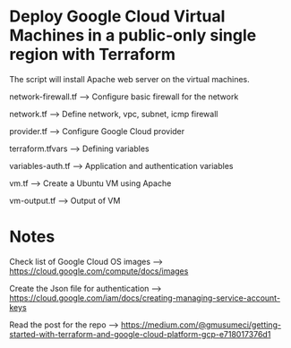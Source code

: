 # Deploy Google Cloud Virtual Machines in a public-only single region with Terraform

The script will install Apache web server on the virtual machines.

network-firewall.tf --> Configure basic firewall for the network

network.tf --> Define network, vpc, subnet, icmp firewall

provider.tf --> Configure Google Cloud provider

terraform.tfvars --> Defining variables 

variables-auth.tf --> Application and authentication variables

vm.tf --> Create a Ubuntu VM using Apache

vm-output.tf --> Output of VM 

# Notes

Check list of Google Cloud OS images --> https://cloud.google.com/compute/docs/images

Create the Json file for authentication --> https://cloud.google.com/iam/docs/creating-managing-service-account-keys

Read the post for the repo --> https://medium.com/@gmusumeci/getting-started-with-terraform-and-google-cloud-platform-gcp-e718017376d1
